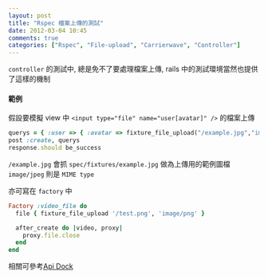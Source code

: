 ```yaml
---
layout: post
title: "Rspec 檔案上傳的測試"
date: 2012-03-04 10:45
comments: true
categories: ["Rspec", "File-upload", "Carrierwave", "Controller"]
---
```

`controller` 的測試中, 總是免不了要處理檔案上傳, rails 中的測試環境當然也提供了這樣的機制

<!-- more -->

#### 範例

假設要模擬 view 中 `<input type="file" name="user[avatar]" />` 的檔案上傳

```ruby spec/requests/users_controller_spec.rb
querys = { :user => { :avatar => fixture_file_upload("/example.jpg","image/jpeg") } }
post :create, querys
response.should be_success
```

`/example.jpg` 會抓 `spec/fixtures/example.jpg` 做為上傳用的範例圖檔  
`image/jpeg` 則是 `MIME type`  

亦可寫在 `factory` 中

```ruby
Factory :video_file do
  file { fixture_file_upload '/test.png', 'image/png' }

  after_create do |video, proxy|
    proxy.file.close
  end
end
```

相關可參考<a href="http://apidock.com/rails/ActionDispatch/TestProcess/fixture_file_upload" target="_blank">Api Dock</a>


